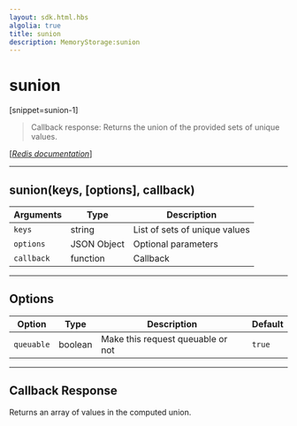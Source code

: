 ```yaml
---
layout: sdk.html.hbs
algolia: true
title: sunion
description: MemoryStorage:sunion
---
```

  

# sunion
[snippet=sunion-1]

> Callback response:
Returns the union of the provided sets of unique values.

[[_Redis documentation_]](https://redis.io/commands/sunion)

---

## sunion(keys, [options], callback)

| Arguments | Type | Description |
|---------------|---------|----------------------------------------|
| `keys` | string | List of sets of unique values |
| `options` | JSON Object | Optional parameters |
| `callback` | function | Callback |

---

## Options

| Option | Type | Description | Default |
|---------------|---------|----------------------------------------|---------|
| `queuable` | boolean | Make this request queuable or not  | `true` |
---

## Callback Response

Returns an array of values in the computed union.
